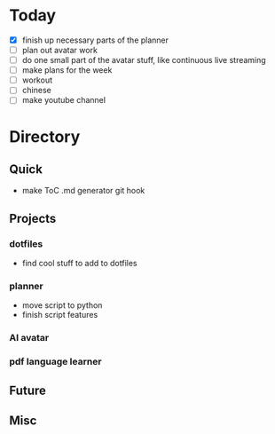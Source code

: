 # Today
- [x] finish up necessary parts of the planner
- [ ] plan out avatar work
- [ ] do one small part of the avatar stuff, like continuous live streaming
- [ ] make plans for the week
- [ ] workout
- [ ] chinese
- [ ] make youtube channel
# Directory
## Quick 
- make ToC .md generator git hook
## Projects
### dotfiles
- find cool stuff to add to dotfiles
### planner
- move script to python
- finish script features 
### AI avatar
### pdf language learner
## Future
## Misc
